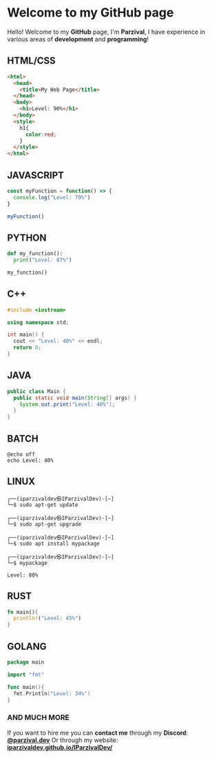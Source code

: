 # Welcome to my GitHub page

Hello! Welcome to my **GitHub** page, I'm **Parzival**, I have experience in various areas of **development** and **programming**!

## HTML/CSS

```html
<html>
  <head>
    <title>My Web Page</title>
  </head>
  <body>
    <h1>Level: 90%</h1>
  </body>
  <style>
    h1{
      color:red;
    }
  </style>
</html>
```

## JAVASCRIPT

```javascript
const myFunction = function() => {
  console.log("Level: 70%")
}

myFunction()
```

## PYTHON

```py
def my_function():
  print("Level: 87%")

my_function()
```

## C++

```cpp
#include <iostream>

using namespace std;

int main() {
  cout << "Level: 40%" << endl;
  return 0;
}
```

## JAVA

```java
public class Main {
  public static void main(String[] args) {
    System.out.print("Level: 40%");
  }
}
```

## BATCH

```batch
@echo off
echo Level: 40%
```

## LINUX

```linux
┌──(iparzivaldev㉿IParzivalDev)-[~]  
└─$ sudo apt-get update

┌──(iparzivaldev㉿IParzivalDev)-[~]  
└─$ sudo apt-get upgrade

┌──(iparzivaldev㉿IParzivalDev)-[~]  
└─$ sudo apt install mypackage

┌──(iparzivaldev㉿IParzivalDev)-[~]  
└─$ mypackage

Level: 80%
```

## RUST

```rust
fn main(){
  println!("Level: 45%")
}
```

## GOLANG

```go
package main

import "fmt"

func main(){
  fmt.Println("Level: 34%")
}
```

### AND MUCH MORE

If you want to hire me you can **contact me** through my **Discord**: [**@parzival.dev**](https://discord.com/users/812049110189342761) Or through my website: [**iparzivaldev.github.io/IParzivalDev/**](https://iparzivaldev.github.io/IParzivalDev/)
